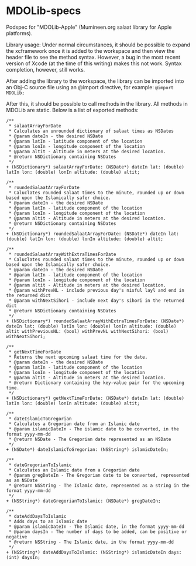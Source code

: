 # MDOLib-specs

Podspec for "MDOLib-Apple" (Mumineen.org salaat library for Apple platforms).

Library usage:
Under normal circumstances, it should be possible to expand the xcframework once it is added to the workspace and then view the header file to see the method syntax.  However, a bug in the most recent version of Xcode (at the time of this writing) makes this not work.  Syntax completion, however, still works.

After adding the library to the workspace, the library can be imported into an Obj-C source file using an @import directive, for example:
`@import MDOLib; `

After this, it should be possible to call methods in the library.  All methods in MDOLib are static.  Below is a list of exported methods:

```
/**
 * salaatArrayForDate
 * Calculates an unrounded dictionary of salaat times as NSDates
 * @param dateIn - the desired NSDate
 * @param latIn - latitude component of the location
 * @param lonIn - longitude component of the location
 * @param altit - Altitude in meters at the desired location.
 * @return NSDictionary containing NSDates
 */
+ (NSDictionary*) salaatArrayForDate: (NSDate*) dateIn lat: (double) latIn lon: (double) lonIn altitude: (double) altit;

/**
 * roundedSalaatArrayForDate
 * Caluclates rounded salaat times to the minute, rounded up or down based upon the Islamically safer choice.
 * @param dateIn - the desired NSDate
 * @param latIn - latitude component of the location
 * @param lonIn - longitude component of the location
 * @param altit - Altitude in meters at the desired location.
 * @return NSDictionary containing NSDates
 */
+ (NSDictionary*) roundedSalaatArrayForDate: (NSDate*) dateIn lat: (double) latIn lon: (double) lonIn altitude: (double) altit;

/**
 * roundedSalaatArrayWithExtraTimesForDate
 * Caluclates rounded salaat times to the minute, rounded up or down based upon the Islamically safer choice.
 * @param dateIn - the desired NSDate
 * @param latIn - latitude component of the location
 * @param lonIn - longitude component of the location
 * @param altit - Altitude in meters at the desired location.
 * @param withPrevNL - include previous day's nisful layl and end in the returned dict
 * @param withNextSihori - include next day's sihori in the returned dict
 * @return NSDictionary containing NSDates
 */
+ (NSDictionary*) roundedSalaatArrayWithExtraTimesForDate: (NSDate*) dateIn lat: (double) latIn lon: (double) lonIn altitude: (double) altit withPreviousNL: (bool) withPrevNL withNextSihori: (bool) withNextSihori;

/**
 * getNextTimeForDate
 * Returns the next upcoming salaat time for the date.
 * @param dateIn - the desired NSDate
 * @param latIn - latitude component of the location
 * @param lonIn - longitude component of the location
 * @param altit - Altitude in meters at the desired location.
 * @return Dictionary containing the key-value pair for the upcoming time.
 */
+ (NSDictionary*) getNextTimeForDate: (NSDate*) dateIn lat: (double) latIn lon: (double) lonIn altitude: (double) altit;
    
/**
 * dateIslamicToGregorian
 * Calculates a Gregorian date from an Islamic date
 * @param islamicDateIn - The islamic date to be converted, in the format yyyy-mm-dd
 * @return NSDate - The Gregorian date represented as an NSDate
 */
+ (NSDate*) dateIslamicToGregorian: (NSString*) islamicDateIn;

/**
 * dateGregorianToIslamic
 * Calculates an Islamic date from a Gregorian date
 * @param gregDateIn - The Gregorian date to be converted, represented as an NSDate
 * @return NSString - The Islamic date, represented as a string in the format yyyy-mm-dd
 */
+ (NSString*) dateGregorianToIslamic: (NSDate*) gregDateIn;

/**
 * dateAddDaysToIslamic
 * Adds days to an Islamic date
 * @param islamicDateIn - The Islamic date, in the format yyyy-mm-dd
 * @param daysIn - The number of days to be added, can be positive or negative
 * @return NSString - The Islamic date, in the format yyyy-mm-dd
 */
+ (NSString*) dateAddDaysToIslamic: (NSString*) islamicDateIn days:(int) daysIn;
```

